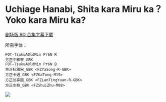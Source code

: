 # Uchiage Hanabi, Shita kara Miru ka？ Yoko kara Miru ka?

[剧场版 BD 合集字幕下载](https://github.com/Nekomoekissaten-SUB/Nekomoekissaten-Storage/releases/download/subtitles_pkg/Uchiage_Hanabi_BD_zho.7z)

所需字体：
```
FOT-TsukuAOldMin Pr6N R
方正中雅宋_GBK
FOT-TsukuAOldMin Pr6N B
方正标雅宋_GBK <FZYaSong-R-GBK>
方正卡通_GBK <FZKaTong-M19>
方正兰亭圆_GBK <FZLanTingYuan-R-GBK>
方正水柱_GBK <FZShuiZhu-M08>
```

![](http://nekomoe.pages.dev/images/others/fireworks.jpg)